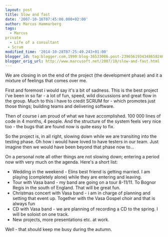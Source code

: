 ```yaml
---
layout: post
title: Slow and fast
date: '2007-10-16T07:45:00.000+02:00'
author: Marcus Hammarberg
tags:
  - Marcus
private
  - Life of a consultant
 - Scrum
modified_time: '2014-10-28T07:25:49.243+01:00'
blogger_id: tag:blogger.com,1999:blog-36533086.post-2396561934348658248
blogger_orig_url: http://www.marcusoft.net/2007/10/slow-and-fast.html
---
```



<div dir="ltr" style="text-align: left;" trbidi="on">

We are closing in on the end of the project (the development phase) and
it a mixture of feelings that comes over me.

First and foremost i would say it's a bit of sadness. This is the best
project i've been in so far - a lot of fun, speed, wild discussions and
great flow in the group. Much to this i have to credit SCRUM for - which
promotes just those things; building teams and delivering software.

Then of course i am proud of what we have accomplished. 100 000 lines of
code in 4 months, 4 people. And the structure of the system feels very
nice too - the bugs that are found now is quite easy to fix.

So the project is, in all right, slowing down while we are transiting
into the testing phase. Oh how i would have loved to have testers in our
team. Just imagine then we would have been beyond that phase now to...

On a personal note all other things are not slowing down; entering a
period now with very much on the agenda. Here's a short list:

-   Wedding in the weekend - Elins best friend is getting married. I am
    playing (completely alone) while they are entering and leaving.
-   Tour with Vasa band - my band are going on a tour 8-11/11. To Bognor
    Regis in the south of England. That will be great fun.
-   Christmas concert with Vasa band - i am in charge of planning and
    setting that event up. Together with the Vasa Gospel choir and that
    is always fun
-   CD with Vasa band - we are planning of recording a CD to the spring.
    I will be soloist on one track.
-   New projects, more presentations etc. at work.

Well - that should keep me busy during the autumn.

</div>
